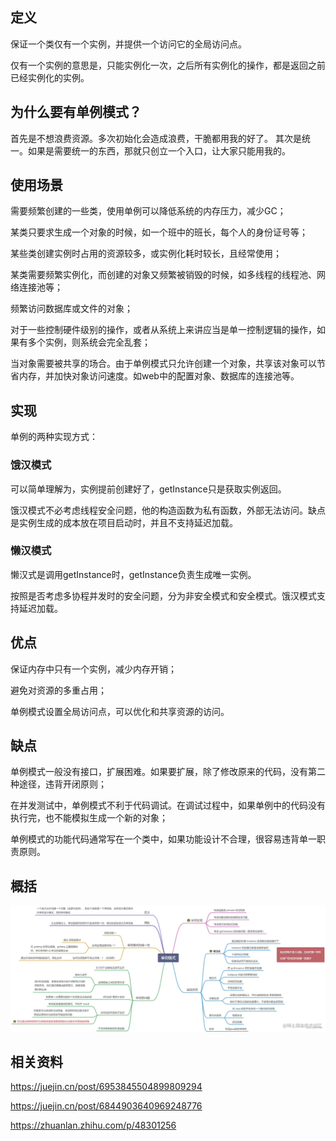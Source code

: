 ## 定义

保证一个类仅有一个实例，并提供一个访问它的全局访问点。

仅有一个实例的意思是，只能实例化一次，之后所有实例化的操作，都是返回之前已经实例化的实例。

## 为什么要有单例模式？

首先是不想浪费资源。多次初始化会造成浪费，干脆都用我的好了。
其次是统一。如果是需要统一的东西，那就只创立一个入口，让大家只能用我的。

## 使用场景

需要频繁创建的一些类，使用单例可以降低系统的内存压力，减少GC；

某类只要求生成一个对象的时候，如一个班中的班长，每个人的身份证号等；

某些类创建实例时占用的资源较多，或实例化耗时较长，且经常使用；

某类需要频繁实例化，而创建的对象又频繁被销毁的时候，如多线程的线程池、网络连接池等；

频繁访问数据库或文件的对象；

对于一些控制硬件级别的操作，或者从系统上来讲应当是单一控制逻辑的操作，如果有多个实例，则系统会完全乱套；

当对象需要被共享的场合。由于单例模式只允许创建一个对象，共享该对象可以节省内存，并加快对象访问速度。如web中的配置对象、数据库的连接池等。

## 实现

单例的两种实现方式：

### 饿汉模式

可以简单理解为，实例提前创建好了，getInstance只是获取实例返回。

饿汉模式不必考虑线程安全问题，他的构造函数为私有函数，外部无法访问。缺点是实例生成的成本放在项目启动时，并且不支持延迟加载。

### 懒汉模式

懒汉式是调用getInstance时，getInstance负责生成唯一实例。

按照是否考虑多协程并发时的安全问题，分为非安全模式和安全模式。饿汉模式支持延迟加载。

## 优点

保证内存中只有一个实例，减少内存开销；

避免对资源的多重占用；

单例模式设置全局访问点，可以优化和共享资源的访问。

## 缺点

单例模式一般没有接口，扩展困难。如果要扩展，除了修改原来的代码，没有第二种途径，违背开闭原则；

在并发测试中，单例模式不利于代码调试。在调试过程中，如果单例中的代码没有执行完，也不能模拟生成一个新的对象；

单例模式的功能代码通常写在一个类中，如果功能设计不合理，很容易违背单一职责原则。

## 概括

![1648885432(1)](1648885432(1).jpg)

## 相关资料

https://juejin.cn/post/6953845504899809294

https://juejin.cn/post/6844903640969248776

https://zhuanlan.zhihu.com/p/48301256
